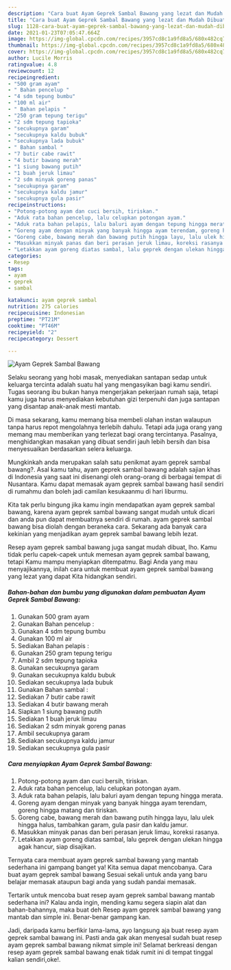 ```yaml
---
description: "Cara buat Ayam Geprek Sambal Bawang yang lezat dan Mudah Dibuat"
title: "Cara buat Ayam Geprek Sambal Bawang yang lezat dan Mudah Dibuat"
slug: 1128-cara-buat-ayam-geprek-sambal-bawang-yang-lezat-dan-mudah-dibuat
date: 2021-01-23T07:05:47.664Z
image: https://img-global.cpcdn.com/recipes/3957cd8c1a9fd8a5/680x482cq70/ayam-geprek-sambal-bawang-foto-resep-utama.jpg
thumbnail: https://img-global.cpcdn.com/recipes/3957cd8c1a9fd8a5/680x482cq70/ayam-geprek-sambal-bawang-foto-resep-utama.jpg
cover: https://img-global.cpcdn.com/recipes/3957cd8c1a9fd8a5/680x482cq70/ayam-geprek-sambal-bawang-foto-resep-utama.jpg
author: Lucile Morris
ratingvalue: 4.8
reviewcount: 12
recipeingredient:
- "500 gram ayam"
- " Bahan pencelup "
- "4 sdm tepung bumbu"
- "100 ml air"
- " Bahan pelapis "
- "250 gram tepung terigu"
- "2 sdm tepung tapioka"
- "secukupnya garam"
- "secukupnya kaldu bubuk"
- "secukupnya lada bubuk"
- " Bahan sambal "
- "7 butir cabe rawit"
- "4 butir bawang merah"
- "1 siung bawang putih"
- "1 buah jeruk limau"
- "2 sdm minyak goreng panas"
- "secukupnya garam"
- "secukupnya kaldu jamur"
- "secukupnya gula pasir"
recipeinstructions:
- "Potong-potong ayam dan cuci bersih, tiriskan."
- "Aduk rata bahan pencelup, lalu celupkan potongan ayam."
- "Aduk rata bahan pelapis, lalu baluri ayam dengan tepung hingga merata."
- "Goreng ayam dengan minyak yang banyak hingga ayam terendam, goreng hingga matang dan tiriskan."
- "Goreng cabe, bawang merah dan bawang putih hingga layu, lalu ulek hingga halus, tambahkan garam, gula pasir dan kaldu jamur."
- "Masukkan minyak panas dan beri perasan jeruk limau, koreksi rasanya."
- "Letakkan ayam goreng diatas sambal, lalu geprek dengan ulekan hingga agak hancur, siap disajikan."
categories:
- Resep
tags:
- ayam
- geprek
- sambal

katakunci: ayam geprek sambal 
nutrition: 275 calories
recipecuisine: Indonesian
preptime: "PT21M"
cooktime: "PT46M"
recipeyield: "2"
recipecategory: Dessert

---
```



![Ayam Geprek Sambal Bawang](https://img-global.cpcdn.com/recipes/3957cd8c1a9fd8a5/680x482cq70/ayam-geprek-sambal-bawang-foto-resep-utama.jpg)

Selaku seorang yang hobi masak, menyediakan santapan sedap untuk keluarga tercinta adalah suatu hal yang mengasyikan bagi kamu sendiri. Tugas seorang ibu bukan hanya mengerjakan pekerjaan rumah saja, tetapi kamu juga harus menyediakan kebutuhan gizi terpenuhi dan juga santapan yang disantap anak-anak mesti mantab.

Di masa  sekarang, kamu memang bisa membeli olahan instan walaupun tanpa harus repot mengolahnya terlebih dahulu. Tetapi ada juga orang yang memang mau memberikan yang terlezat bagi orang tercintanya. Pasalnya, menghidangkan masakan yang dibuat sendiri jauh lebih bersih dan bisa menyesuaikan berdasarkan selera keluarga. 



Mungkinkah anda merupakan salah satu penikmat ayam geprek sambal bawang?. Asal kamu tahu, ayam geprek sambal bawang adalah sajian khas di Indonesia yang saat ini disenangi oleh orang-orang di berbagai tempat di Nusantara. Kamu dapat memasak ayam geprek sambal bawang hasil sendiri di rumahmu dan boleh jadi camilan kesukaanmu di hari liburmu.

Kita tak perlu bingung jika kamu ingin mendapatkan ayam geprek sambal bawang, karena ayam geprek sambal bawang sangat mudah untuk dicari dan anda pun dapat membuatnya sendiri di rumah. ayam geprek sambal bawang bisa diolah dengan beraneka cara. Sekarang ada banyak cara kekinian yang menjadikan ayam geprek sambal bawang lebih lezat.

Resep ayam geprek sambal bawang juga sangat mudah dibuat, lho. Kamu tidak perlu capek-capek untuk memesan ayam geprek sambal bawang, tetapi Kamu mampu menyiapkan ditempatmu. Bagi Anda yang mau menyajikannya, inilah cara untuk membuat ayam geprek sambal bawang yang lezat yang dapat Kita hidangkan sendiri.

<!--inarticleads1-->

##### Bahan-bahan dan bumbu yang digunakan dalam pembuatan Ayam Geprek Sambal Bawang:

1. Gunakan 500 gram ayam
1. Gunakan  Bahan pencelup :
1. Gunakan 4 sdm tepung bumbu
1. Gunakan 100 ml air
1. Sediakan  Bahan pelapis :
1. Gunakan 250 gram tepung terigu
1. Ambil 2 sdm tepung tapioka
1. Gunakan secukupnya garam
1. Gunakan secukupnya kaldu bubuk
1. Sediakan secukupnya lada bubuk
1. Gunakan  Bahan sambal :
1. Sediakan 7 butir cabe rawit
1. Sediakan 4 butir bawang merah
1. Siapkan 1 siung bawang putih
1. Sediakan 1 buah jeruk limau
1. Sediakan 2 sdm minyak goreng panas
1. Ambil secukupnya garam
1. Sediakan secukupnya kaldu jamur
1. Sediakan secukupnya gula pasir




<!--inarticleads2-->

##### Cara menyiapkan Ayam Geprek Sambal Bawang:

1. Potong-potong ayam dan cuci bersih, tiriskan.
1. Aduk rata bahan pencelup, lalu celupkan potongan ayam.
1. Aduk rata bahan pelapis, lalu baluri ayam dengan tepung hingga merata.
1. Goreng ayam dengan minyak yang banyak hingga ayam terendam, goreng hingga matang dan tiriskan.
1. Goreng cabe, bawang merah dan bawang putih hingga layu, lalu ulek hingga halus, tambahkan garam, gula pasir dan kaldu jamur.
1. Masukkan minyak panas dan beri perasan jeruk limau, koreksi rasanya.
1. Letakkan ayam goreng diatas sambal, lalu geprek dengan ulekan hingga agak hancur, siap disajikan.




Ternyata cara membuat ayam geprek sambal bawang yang mantab sederhana ini gampang banget ya! Kita semua dapat mencobanya. Cara buat ayam geprek sambal bawang Sesuai sekali untuk anda yang baru belajar memasak ataupun bagi anda yang sudah pandai memasak.

Tertarik untuk mencoba buat resep ayam geprek sambal bawang mantab sederhana ini? Kalau anda ingin, mending kamu segera siapin alat dan bahan-bahannya, maka buat deh Resep ayam geprek sambal bawang yang mantab dan simple ini. Benar-benar gampang kan. 

Jadi, daripada kamu berfikir lama-lama, ayo langsung aja buat resep ayam geprek sambal bawang ini. Pasti anda gak akan menyesal sudah buat resep ayam geprek sambal bawang nikmat simple ini! Selamat berkreasi dengan resep ayam geprek sambal bawang enak tidak rumit ini di tempat tinggal kalian sendiri,oke!.

